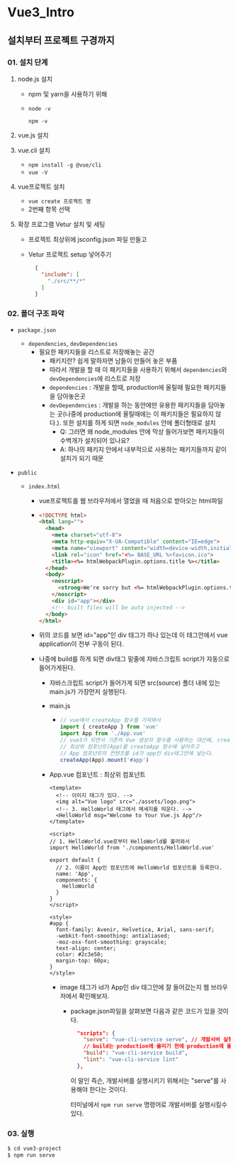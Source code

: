# Vue3_Intro

## 설치부터 프로젝트 구경까지

### 01. 설치 단계

[설치환경]: https://v3.vuejs.org/guide/installation.html#npm



1. node.js 설치

   - npm 및 yarn을 사용하기 위해

   - `node -v`

     `npm -v`

2. vue.js 설치

3. vue.cli 설치

   - `npm install -g @vue/cli`
   - `vue -V`

4. vue프로젝트 설치

   - `vue create 프로젝트 명`
   - 2번째 항목 선택

5. 확장 프로그램 Vetur 설치 및 세팅

   - 프로젝트 최상위에 jsconfig.json 파일 만들고

   - Vetur 프로젝트 setup 넣어주기

     ```json
       {
         "include": [
           "./src/**/*"
         ]
       }
     ```

     

### 02. 폴더 구조 파악

* `package.json`

  * `dependencies`, `devDependencies`
    * 필요한 패키지들을 리스트로 저장해놓는 공간
      * 패키지란? 쉽게 말하자면 남들이 만들어 놓은 부품
      * 따라서 개발을 할 때 이 패키지들을 사용하기 위해서 `dependencies`와 `devDependencies`에 리스트로 저장
      * `dependencies` : 개발을 할때, production에 올릴때 필요한 패키지들을 담아놓은곳
      * `devDependencies` : 개발을 하는 동안에만 유용한 패키지들을 담아놓는 곳(나중에 production에 올릴때에는 이 패키지들은 필요하지 않다.). 또한 설치를 하게 되면 `node_modules` 안에 폴더형태로 설치
        * Q: 그러면 왜 node_modules 안에 막상 들어가보면 패키지들이 수백개가 설치되어 있나요?
        * A: 하나의 패키지 안에서 내부적으로 사용하는 패키지들까지 같이 설치가 되기 때문

* `public`

  * `index.html`

    * vue프로젝트를 웹 브라우저에서 열었을 때 처음으로 받아오는 html파일

    * ```html
      <!DOCTYPE html>
      <html lang="">
        <head>
          <meta charset="utf-8">
          <meta http-equiv="X-UA-Compatible" content="IE=edge">
          <meta name="viewport" content="width=device-width,initial-scale=1.0">
          <link rel="icon" href="<%= BASE_URL %>favicon.ico">
          <title><%= htmlWebpackPlugin.options.title %></title>
        </head>
        <body>
          <noscript>
            <strong>We're sorry but <%= htmlWebpackPlugin.options.title %> doesn't work properly without JavaScript enabled. Please enable it to continue.</strong>
          </noscript>
          <div id="app"></div>
          <!-- built files will be auto injected -->
        </body>
      </html>
      
      ```

    * 위의 코드를 보면 id="app"인 div 태그가 하나 있는데 이 태그안에서 vue application이 전부 구동이 된다.

    * 나중에 build를 하게 되면 div태그 밑줄에 자바스크립트 script가 자동으로 들어가게된다.

      * 자바스크립트 script가 들어가게 되면 src(source) 폴더 내에 있는 main.js가 가장먼저 실행된다.

      * main.js

        * ```js
          // vue에서 createApp 함수를 가져와서
          import { createApp } from 'vue'
          import App from './App.vue'
          // vue3가 되면서 기존의 Vue 생성자 함수를 사용하는 대신에, createApp() 함수를 사용한다.
          // 최상위 컴포넌트(App)를 createApp 함수에 넣어주고
          // App 컴포넌트의 컨텐츠를 id가 app인 div태그안에 넣는다.
          createApp(App).mount('#app')
          ```

      * App.vue 컴포넌트 : 최상위 컴포넌트

        ```vue
        <template>
          <!-- 이미지 태그가 있다. -->
          <img alt="Vue logo" src="./assets/logo.png">
          <!-- 3. HelloWorld 태그에서 메세지를 띄운다. -->
          <HelloWorld msg="Welcome to Your Vue.js App"/>
        </template>
        
        <script>
        // 1. HelloWorld.vue로부터 HelloWorld를 불러와서
        import HelloWorld from './components/HelloWorld.vue'
        
        export default {
          // 2. 이름이 App인 컴포넌트에 HelloWorld 컴포넌트를 등록한다.
          name: 'App',
          components: {
            HelloWorld
          }
        }
        </script>
        
        <style>
        #app {
          font-family: Avenir, Helvetica, Arial, sans-serif;
          -webkit-font-smoothing: antialiased;
          -moz-osx-font-smoothing: grayscale;
          text-align: center;
          color: #2c3e50;
          margin-top: 60px;
        }
        </style>
        ```

        * image 태그가 id가 App인 div 태그안에 잘 들어갔는지 웹 브라우저에서 확인해보자.

          * package.json파일을 살펴보면 다음과 같은 코드가 있을 것이다.

            ```json
              "scripts": {
                "serve": "vue-cli-service serve", // 개발서버 실행
                // build는 production에 올리기 전에 production에 올리기에 최적화 된 파일을 만드는 과정이다.
                "build": "vue-cli-service build",
                "lint": "vue-cli-service lint"
              },
            ```

            이 말인 즉슨, 개발서버를 실행시키기 위해서는 "serve"를 사용해야 한다는 것이다.

            터미널에서 `npm run serve` 명령어로 개발서버를 실행시킬수 있다.




### 03. 실행

```bash
$ cd vue3-project
$ npm run serve
```

